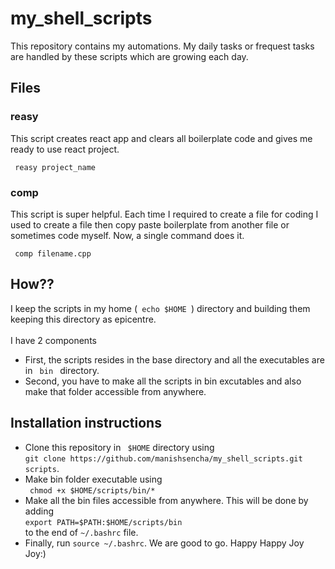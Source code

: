 # my_shell_scripts

This repository contains my automations.
My daily tasks or frequest tasks are handled by these scripts which are growing each day.

## Files
### reasy
This script creates react app and clears all boilerplate code and gives me ready to use react project. 
<br>

<code> reasy project_name </code>

### comp
This script is super helpful. Each time I required to create a file for coding 
I used to create a file then copy paste boilerplate from another file or sometimes code myself. 
Now, a single command does it. <br>

<code> comp filename.cpp </code>

## How??
I keep the scripts in my home (<code> echo $HOME </code>) directory and building them keeping this directory as epicentre.
<br>
<br>
I have 2 components
<ul>
  <li> 
    First, the scripts resides in the base directory and all the executables are in <code> bin </code>
    directory. 
  </li>
  <li>
    Second, you have to make all the scripts in bin excutables and also make that folder accessible from anywhere. <br>
  </li>
</ul>

## Installation instructions
<ul> 
  <li>
    Clone this repository in <code> $HOME</code> directory using <br><code>git clone https://github.com/manishsencha/my_shell_scripts.git scripts</code>.
  </li>
  <li>
    Make bin folder executable using <br><code> chmod +x $HOME/scripts/bin/* </code>
  </li>
  <li>
    Make all the bin files accessible from anywhere. This will be done by adding <br>
    <code>export PATH=$PATH:$HOME/scripts/bin</code> <br>
    to the end of <code>~/.bashrc</code> file.
  </li>
  <li>
    Finally, run <code>source ~/.bashrc</code>. We are good to go. Happy Happy Joy Joy:) 
  </li>
</ul>

   
    
